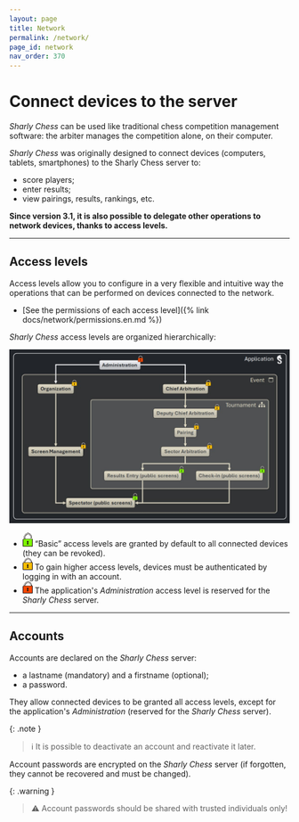 ```yaml
---
layout: page
title: Network
permalink: /network/
page_id: network
nav_order: 370
---
```


# Connect devices to the server

_Sharly Chess_ can be used like traditional chess competition management software: the arbiter manages the competition alone, on their computer.

_Sharly Chess_ was originally designed to connect devices (computers, tablets, smartphones) to the Sharly Chess server to:
- score players;
- enter results;
- view pairings, results, rankings, etc.

**Since version 3.1, it is also possible to delegate other operations to network devices, thanks to access levels.**

---

## Access levels


Access levels allow you to configure in a very flexible and intuitive way the operations that can be performed on devices connected to the network.

- [See the permissions of each access level]({% link docs/network/permissions.en.md %})

_Sharly Chess_ access levels are organized hierarchically:

<div class="before-img-no-border"></div>

![Inheritance of access levels](../../assets/images/access-levels/access-levels-inheritance-en.jpg)

- ![no-account](../../assets/images/access-levels/lock-no-account-small.png) “Basic” access levels are granted by default to all connected devices (they can be revoked).
- ![account](../../assets/images/access-levels/lock-account-small.png) To gain higher access levels, devices must be authenticated by logging in with an account.
- ![admin](../../assets/images/access-levels/lock-admin-small.png) The application's _Administration_ access level is reserved for the _Sharly Chess_ server.

---

## Accounts

Accounts are declared on the _Sharly Chess_ server:
- a lastname (mandatory) and a firstname (optional);
- a password.

They allow connected devices to be granted all access levels, except for the application's _Administration_ (reserved for the _Sharly Chess_ server).

{: .note }
> :information_source: It is possible to deactivate an account and reactivate it later.

Account passwords are encrypted on the _Sharly Chess_ server (if forgotten, they cannot be recovered and must be changed).

{: .warning }
> :warning: Account passwords should be shared with trusted individuals only!
